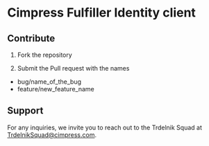# Cimpress Fulfiller Identity client

## Contribute

1) Fork the repository

3) Submit the Pull request with the names

- bug/name_of_the_bug
- feature/new_feature_name


## Support

For any inquiries, we invite you to reach out to the Trdelnik Squad at TrdelnikSquad@cimpress.com.
